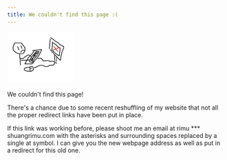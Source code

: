 ```yaml
---
title: We couldn't find this page :(
---
```


<img src="/images/logo_v5.png" alt="404 Error!"/>

We couldn't find this page! 

There's a chance due to some recent reshuffling of my website that not all the
proper redirect links have been put in place.

If this link was working before, please shoot me an email at rimu \*\*\*
shuangrimu.com with the asterisks and surrounding spaces replaced by a single at
symbol. I can give you the new webpage address as well as put in a redirect for
this old one.
